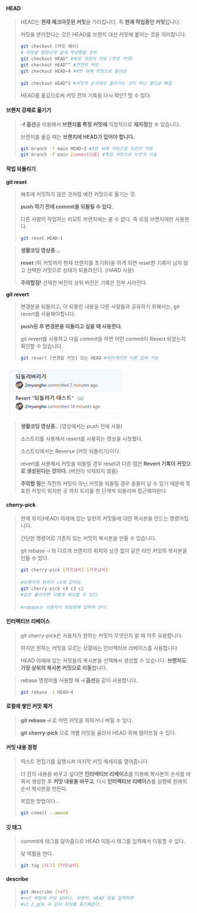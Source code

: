 #### HEAD

> HEAD는 **현재 체크아웃된 커밋**을 가리킵니다. 즉 **현재 작업중인 커밋**입니다.
>
> 커밋을 분리한다는 것은 HEAD를 브랜치 대신 커밋에 붙이는 것을 의미합니다.
>
> ```bash
> git checkout [커밋 해쉬]
> # 커밋을 엄청나게 길게 작성했을 경우
> git checkout HEAD^ #바로 직전의 커밋 (부모 커밋)
> git checkout HEAD^^ #전전의 커밋
> git checkout HEAD~4 #4번 뒤에 커밋으로 돌아감
> 
> git checkout HEAD^2 #커밋의 순서대로 올라가는 것이 아닌 옆으로 빠짐
> ```
>
> HEAD를 옮김으로써 커밋 전의 기록을 다시 확인? 할 수 있다.



#### 브랜치 강제로 옮기기

> **-f 옵션**을 이용해서 **브랜치를 특정 커밋에** 직접적으로 **재지정**할 수 있습니다.
>
> 브랜치를 옮길 때는 **브랜치에 HEAD가 있어야 합니다.**
>
> ```bash
> git branch -f main HEAD~3 #3번 뒤에 커밋으로 브런치 이동
> git branch -f main [commit이름] #특정 커밋으로 브런치 이동
> ```



#### 작업 되돌리기

**git reset**

> 애초에 커밋하지 않은 것처럼 예전 커밋으로 옮기는 것.
>
> **push 하기 전에 commit을 되돌릴 수 있다.**
>
> 다른 사람이 작업하는 리모트 브랜치에는 쓸 수 없다. 즉 로컬 브랜치에만 사용한다.
>
> ```bash
> git reset HEAD~1
> ```

> **생활코딩 영상중...**
>
> **reset** (이 커밋까지 현재 브랜치를 초기화)을 하게 되면 reset한 기록이 남지 않고 선택한 커밋으로 상태가 되돌려진다.  (HARD 사용)
>
> **주의할점!** 선택한 버전의 상위 버전은 기록은 전부 사라진다.



**git revert**

> 변경분을 되돌리고, 이 되돌린 내용을 다른 사람들과 공유하기 위해서는, git revert를 사용해야합니다.
>
> **push된 후 변경분을 되돌리고 싶을 때 사용한다.**
>
> git revert를 사용하고 다음 commit을 하면 어떤 commit이 Revert 되었는지 확인할 수 있습니다.
>
> ```bash
> git revert [변경할 커밋] 또는 HEAD #여러개라면 다중 입력 가능
> ```

<img src="image/revert.png" >

> **생활코딩 영상중..** (영상에서는 push 전에 사용)
>
> 소스트리를 사용해서 revert를 사용하는 영상을 시청했다. 
>
> 소스트리에서는 Reverse (커밋 되돌리기)이다.
>
> revert를 사용해서 커밋을 되돌릴 경우 reset과 다른 점은 **Revert 기록이 커밋으로 생성된다는 것이다.** (버전이 삭제되지 않음)
>
> **주의할 점**은 직전의 커밋이 아닌 커밋을 되돌릴 경우 충돌이 날 수 있기 때문에 목표한 커밋이 위치한 곳 까지 트리를 한 단계씩 되돌리며 접근해야한다.



#### cherry-pick

> 현재 위치(HEAD) 아래에 있는 일련의 커밋들에 대한 복사본을 만드는 명령어입니다.
>
> 간단한 명령어로 기존의 있는 커밋의 복사본을 만들 수 있습니다.
>
> git rebase -i 와 다르게 브랜치의 위치와 상관 없이 같은 라인 커밋의 복사본을 만들 수 있다.
>
> ```bash
> git cherry-pick [커밋넘버] [커밋넘버]
> 
> #브랜치의 위치가 c1에 있어도 
> git cherry-pick c4 c3 c2 
> #같은 줄이라면 이렇게 복사할 수 있다.
> 
> #rebase는 브랜치가 최상위에 있어야 한다.
> ```



#### 인터렉티브 리베이스

> git cherry-pick은 사용자가 원하는 커밋이 무엇인지 알 때 아주 유용합니다.
>
> 하지만 원하는 커밋을 모르는 상황에는 인터렉티브 리베이스를 사용합니다.
>
> HEAD 아래에 있는 커밋들의 복사본을 선택해서 생성할 수 있습니다. **브랜치도 가장 상위의 복사본 커밋으로 이동**합니다.

> rebase 명령어를 사용할 때 **-i 옵션**을 같이 사용합니다.
>
> ```bash
> git rebase -i HEAD~4
> ```



#### 로컬에 쌓인 커밋 제거

> **git rebase -i** 로 어떤 커밋을 취하거나 버릴 수 있다.
>
> **git cherry-pick** 으로 개별 커밋을 골라서 HEAD 위에 떨어뜨릴 수 있다.

#### 커밋 내용 정정

> 텍스트 편집기를 실행시켜 마지막 커밋 메세지를 열어줍니다.
>
> 더 전의 내용을 바꾸고 싶다면 **인터넥티브 리베이스**를 이용해 복사본의 순서를 바꿔서 생성한 후 **커밋 내용을 바꾸고**, 다시 **인터렉티브 리베이스**를 실행해 원래의 순서 복사본을 만든다.
>
> 복잡한 방법이다... 
>
> ```bash
> git commit --amend
> ```



#### 깃 태그

> commit에 태그를 달아줌으로 HEAD 이동시 태그를 입력해서 이동할 수 있다.
>
> 닻 역활을 한다.
>
> ```bash
> git tag [태그] [커밋넘버]
> ```



#### describe

> ```bash
> git describe [ref]
> #ref 부분에 커밋 넘버나, 브랜치, HEAD 등을 입력하면 
> #v1_2_gC6 과 같이 위치를 표기해준다.
> ```

